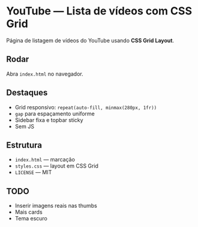 # YouTube — Lista de vídeos com CSS Grid

Página de listagem de vídeos do YouTube usando **CSS Grid Layout**.

## Rodar
Abra `index.html` no navegador.

## Destaques
- Grid responsivo: `repeat(auto-fill, minmax(280px, 1fr))`
- `gap` para espaçamento uniforme
- Sidebar fixa e topbar sticky
- Sem JS

## Estrutura
- `index.html` — marcação
- `styles.css` — layout em CSS Grid
- `LICENSE` — MIT

## TODO
- Inserir imagens reais nas thumbs
- Mais cards
- Tema escuro
